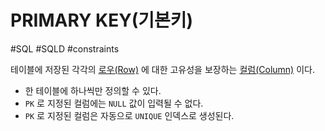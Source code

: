 # PRIMARY KEY(기본키)

#SQL #SQLD #constraints

테이블에 저장된 각각의 [로우(Row)](../../테이블/로우(Row).md) 에 대한 고유성을 보장하는 [컬럼(Column)](../../테이블/컬럼(Column).md) 이다. 

- 한 테이블에 하나씩만 정의할 수 있다.
- `PK` 로 지정된 컬럼에는 `NULL` 값이 입력될 수 없다.
- `PK` 로 지정된 컬럼은 자동으로 `UNIQUE` 인덱스로 생성된다.
